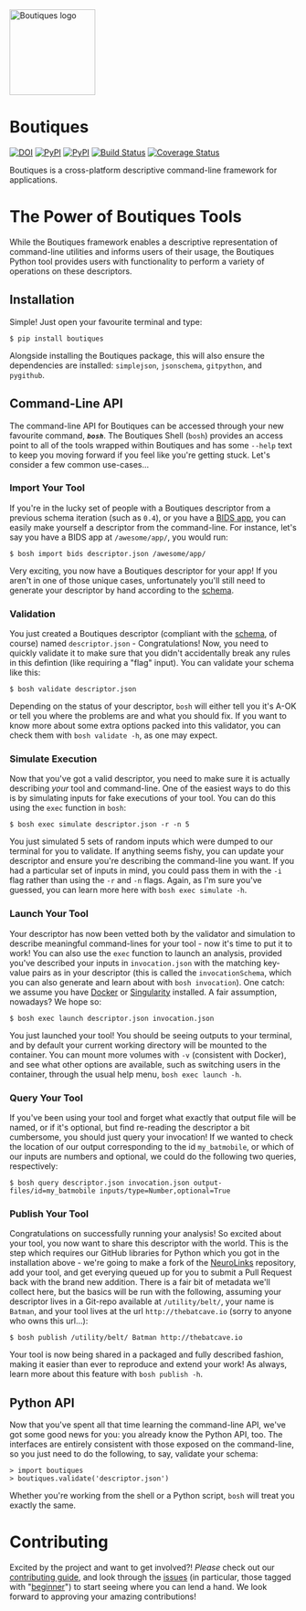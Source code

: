 <img src="http://boutiques.github.io/images/logo.png" width="150" alt="Boutiques logo"/>

# Boutiques

[![DOI](https://zenodo.org/badge/32616811.svg)](https://zenodo.org/badge/latestdoi/32616811)
[![PyPI](https://img.shields.io/pypi/v/boutiques.svg)](https://pypi.python.org/pypi/boutiques)
[![PyPI](https://img.shields.io/pypi/pyversions/boutiques.svg)](https://pypi.python.org/pypi/boutiques)
[![Build Status](https://travis-ci.org/boutiques/boutiques.svg?branch=develop)](https://travis-ci.org/boutiques/boutiques)
[![Coverage Status](https://coveralls.io/repos/github/boutiques/boutiques/badge.svg?branch=develop)](https://coveralls.io/github/boutiques/boutiques?branch=develop)

Boutiques is a cross-platform descriptive command-line framework for applications.

# The Power of Boutiques Tools

While the Boutiques framework enables a descriptive representation of command-line utilities and informs users of their usage,
the Boutiques Python tool provides users with functionality to perform a variety of operations on these descriptors.

## Installation

Simple! Just open your favourite terminal and type:

    $ pip install boutiques

Alongside installing the Boutiques package, this will also ensure the dependencies are installed: `simplejson`, `jsonschema`,
`gitpython`, and `pygithub`. 


## Command-Line API

The command-line API for Boutiques can be accessed through your new favourite command, ***`bosh`***. The Boutiques Shell (`bosh`)
provides an access point to all of the tools wrapped within Boutiques and has some `--help` text to keep you moving forward if
you feel like you're getting stuck. Let's consider a few common use-cases...

### Import Your Tool

If you're in the lucky set of people with a Boutiques descriptor from a previous schema iteration (such as `0.4`), or you have a
[BIDS app](http://bids-apps.neuroimaging.io), you can easily make yourself a descriptor from the command-line. For instance, let's
say you have a BIDS app at `/awesome/app/`, you would run:

    $ bosh import bids descriptor.json /awesome/app/

Very exciting, you now have a Boutiques descriptor for your app! If you aren't in one of those unique cases, unfortunately you'll
still need to generate your descriptor by hand according to the [schema](./tools/python/boutiques/schema/descriptor.schema.json).

### Validation

You just created a Boutiques descriptor (compliant with the [schema](./tools/python/boutiques/schema/descriptor.schema.json), of course)
named `descriptor.json` - Congratulations! Now, you need to quickly validate it to make sure that you didn't accidentally break any rules
in this defintion (like requiring a "flag" input). You can validate your schema like this:

    $ bosh validate descriptor.json

Depending on the status of your descriptor, `bosh` will either tell you it's A-OK or tell you where the problems are and what you
should fix. If you want to know more about some extra options packed into this validator, you can check them with `bosh validate -h`,
as one may expect.

### Simulate Execution

Now that you've got a valid descriptor, you need to make sure it is actually describing *your* tool and command-line. One of the easiest
ways to do this is by simulating inputs for fake executions of your tool. You can do this using the `exec` function in `bosh`:

    $ bosh exec simulate descriptor.json -r -n 5

You just simulated 5 sets of random inputs which were dumped to our terminal for you to validate. If anything seems fishy, you can update
your descriptor and ensure you're describing the command-line you want. If you had a particular set of inputs in mind, you could pass them
in with the `-i` flag rather than using the `-r` and `-n` flags. Again, as I'm sure you've guessed, you can learn more here with
`bosh exec simulate -h`.

### Launch Your Tool

Your descriptor has now been vetted both by the validator and simulation to describe meaningful command-lines for your tool - now it's time
to put it to work! You can also use the `exec` function to launch an analysis, provided you've described your inputs in `invocation.json` with the
matching key-value pairs as in your descriptor (this is called the `invocationSchema`, which you can also generate and learn about with
`bosh invocation`). One catch: we assume you have [Docker](https://docker.com) or [Singularity](https://singularity.lbl.gov) installed. A fair
assumption, nowadays? We hope so:

    $ bosh exec launch descriptor.json invocation.json

You just launched your tool! You should be seeing outputs to your terminal, and by default your current working directory will be mounted to the
container. You can mount more volumes with `-v` (consistent with Docker), and see what other options are available, such as switching users in
the container, through the usual help menu, `bosh exec launch -h`.

### Query Your Tool

If you've been using your tool and forget what exactly that output file will be named, or if it's optional, but find re-reading the descriptor a
bit cumbersome, you should just query your invocation! If we wanted to check the location of our output corresponding to the id `my_batmobile`, or
which of our inputs are numbers and optional, we could do the following two queries, respectively:

    $ bosh query descriptor.json invocation.json output-files/id=my_batmobile inputs/type=Number,optional=True

### Publish Your Tool

Congratulations on successfully running your analysis! So excited about your tool, you now want to share this descriptor with the world. This is
the step which requires our GitHub libraries for Python which you got in the installation above - we're going to make a fork of the
[NeuroLinks](https://brainhack101.github.io/neurolinks) repository, add your tool, and get everying queued up for you to submit a Pull Request
back with the brand new addition. There is a fair bit of metadata we'll collect here, but the basics will be run with the following, assuming
your descriptor lives in a Git-repo available at `/utility/belt/`, your name is `Batman`, and your tool lives at the url `http://thebatcave.io`
(sorry to anyone who owns this url...):

    $ bosh publish /utility/belt/ Batman http://thebatcave.io

Your tool is now being shared in a packaged and fully described fashion, making it easier than ever to reproduce and extend your work! As always,
learn more about this feature with `bosh publish -h`.

## Python API

Now that you've spent all that time learning the command-line API, we've got some good news for you: you already know the Python API, too. The
interfaces are entirely consistent with those exposed on the command-line, so you just need to do the following, to say, validate your schema:

    > import boutiques
    > boutiques.validate('descriptor.json')

Whether you're working from the shell or a Python script, `bosh` will treat you exactly the same.

# Contributing

Excited by the project and want to get involved?! *Please* check out our [contributing guide](./CONTRIBUTING.md), and look through the
[issues](https://github.com/boutiques/boutiques/issues/) (in particular, those tagged with
"[beginner](https://github.com/boutiques/boutiques/issues?utf8=%E2%9C%93&q=is%3Aissue%20is%3Aopen%20label%3Abeginner)") to start seeing where
you can lend a hand. We look forward to approving your amazing contributions!

